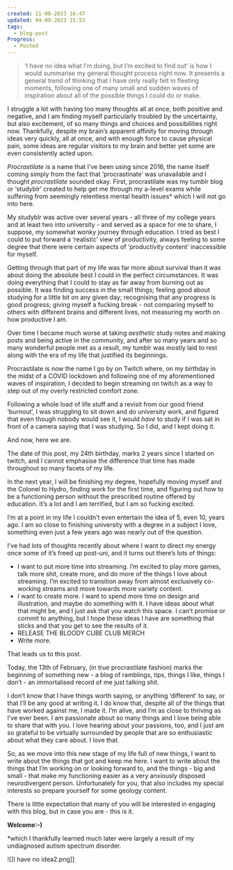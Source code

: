 ```yaml
---
created: 21-08-2023 16:47
updated: 04-09-2023 15:53
tags:
  - blog-post
Progress:
  - Posted
---
```


> ‘I have no idea what I’m doing, but I’m excited to find out’ is how I would summarise my general thought process right now. It presents a general trend of thinking that I have only really felt in fleeting moments, following one of many small and sudden waves of inspiration about all of the possible things I could do or make.

I struggle a lot with having too many thoughts all at once, both positive and negative, and I am finding myself particularly troubled by the uncertainty, but also excitement, of so many things and choices and possibilities right now. Thankfully, despite my brain’s apparent affinity for moving through ideas very quickly, all at once, and with enough force to cause physical pain, some ideas are regular visitors to my brain and better yet some are even consistently acted upon.

_Procrastilate_ is a name that I’ve been using since 2016, the name itself coming simply from the fact that ‘procrastinate’ was unavailable and I thought _procrastilate_ sounded okay. First, procrastilate was my tumblr blog or ‘studyblr’ created to help get me through my a-level exams while suffering from seemingly relentless mental health issues* which I will not go into here.

My studyblr was active over several years - all three of my college years and at least two into university - and served as a space for me to share, I suppose, my somewhat wonky journey through education. I tried as best I could to put forward a ‘realistic’ view of productivity, always feeling to some degree that there were certain aspects of ‘productivity content’ inaccessible for myself.

Getting through that part of my life was far more about survival than it was about doing the absolute best I could in the perfect circumstances. It was doing everything that I could to stay as far away from burning out as possible. It was finding success in the small things; feeling good about studying for a little bit on any given day; recognising that any progress is good progress; giving myself a fucking break - not comparing myself to others with different brains and different lives, not measuring my worth on how productive I am.

Over time I became much worse at taking _aesthetic_ study notes and making posts and being active in the community, and after so many years and so many wonderful people met as a result, my tumblr was mostly laid to rest along with the era of my life that justified its beginnings.

Procrastilate is now the name I go by on Twitch where, on my birthday in the midst of a COVID lockdown and following one of my aforementioned waves of inspiration, I decided to begin streaming on twitch as a way to step out of my overly restricted comfort zone.

Following a whole load of life stuff and a revisit from our good friend ‘burnout’, I was struggling to sit down and do university work, and figured that even though nobody would see it, I would _have_ to study if I was sat in front of a camera saying that I was studying. So I did, and I kept doing it.

And now, here we are.

The date of this post, my 24th birthday, marks 2 years since I started on twitch, and I cannot emphasise the difference that time has made throughout so many facets of my life.

In the next year, I will be finishing my degree, hopefully moving myself and the Colonel to Hydro, finding work for the first time, and figuring out how to be a functioning person without the prescribed routine offered by education. It’s a lot and I am terrified, but I am so fucking excited.

I’m at a point in my life I couldn’t even entertain the idea of 5, even 10, years ago. I am so close to finishing university with a degree in a subject I love, something even just a few years ago was nearly out of the question.

I’ve had lots of thoughts recently about where I want to direct my energy once some of it’s freed up post-uni, and it turns out there’s lots of things:

- I want to put more time into streaming. I’m excited to play more games, talk more shit, create more, and do more of the things I love about streaming. I’m excited to transition away from almost exclusively co-working streams and move towards more variety content.
- I want to create more. I want to spend more time on design and illustration, and maybe do something with it. I have ideas about what that might be, and I just ask that you watch this space. I can’t promise or commit to anything, but I hope these ideas I have are something that sticks and that you get to see the results of it.
- RELEASE THE BLOODY CUBE CLUB MERCH
- Write more.

That leads us to this post.

Today, the 13th of February, (in true procrastilate fashion) marks the beginning of something new - a blog of ramblings, tips, things I like, things I don’t - an immortalised record of me just talking shit.

I don’t know that I have things worth saying, or anything ‘different’ to say, or that I’ll be any good at writing it. I do know that, despite all of the things that have worked against me, I made it. I’m alive, and I’m as close to thriving as I’ve ever been. I am passionate about so many things and I love being able to share that with you. I love hearing about your passions, too, and I just am so grateful to be virtually surrounded by people that are so enthusiastic about what they care about. I love that.

So, as we move into this new stage of my life full of new things, I want to write about the things that got and keep me here. I want to write about the things that I’m working on or looking forward to, and the things - big and small - that make my functioning easier as a very anxiously disposed neurodivergent person. Unfortunately for you, that also includes my special interests so prepare yourself for some geology content.

There is little expectation that many of you will be interested in engaging with this blog, but in case you are - this is it.

**Welcome:-)**

*which I thankfully learned much later were largely a result of my undiagnosed autism spectrum disorder.

![[I have no idea2.png]]
